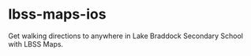 # lbss-maps-ios
Get walking directions to anywhere in Lake Braddock Secondary School with LBSS Maps.
